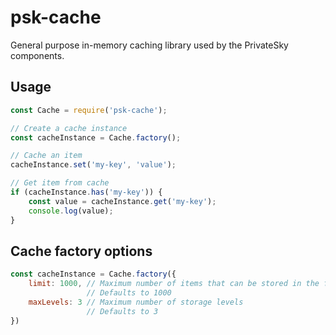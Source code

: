 # psk-cache

General purpose in-memory caching library used by the PrivateSky components.

## Usage

```javascript
const Cache = require('psk-cache');

// Create a cache instance
const cacheInstance = Cache.factory();

// Cache an item
cacheInstance.set('my-key', 'value');

// Get item from cache
if (cacheInstance.has('my-key')) {
    const value = cacheInstance.get('my-key');
    console.log(value);
}
```

## Cache factory options

```javascript
const cacheInstance = Cache.factory({
    limit: 1000, // Maximum number of items that can be stored in the first storage level
                 // Defaults to 1000
    maxLevels: 3 // Maximum number of storage levels
                 // Defaults to 3
})

```
